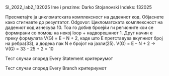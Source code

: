 SI_2022_lab2_132025
Ime i prezime: Darko Stojanovski Indeks: 132025

Пресметајте ја цикломатската комплексност на дадениот код. Објаснете како стигнавте до резултатот. Odgovor: Цикломатската комплексност на дадениот код изнесува 10. Тоа го добив броејќи ги регионите кои се формирани со помош на некој loop + надворешниот 1. Друг начин е преку формулата V(G) = E – N + 2, каде што Е претставува вкупниот број на ребра(33), а додека пак N е бројот на јазли(25). V(G) = E – N + 2 -> V(G) = 33 - 25 + 2 = 10

Тест случаи според Every Statement критериумот

Тест случаи според Every Branch критериумот


